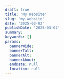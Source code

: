 ```yaml
---
draft: true
title: 'My Website'
slug: 'my-website'
date: '2025-03-02'
publishDate: '2025-03-02'
summary: 
keywords: []
params:
  bannerWide:
  bannerTall:
  bannerAlt:
  bannerAbout:
  endDate: null
  location: null
---
```

